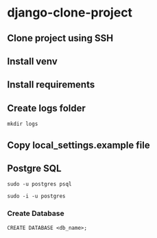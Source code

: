 # django-clone-project
## Clone project using SSH
## Install venv
## Install requirements
## Create logs folder
```
mkdir logs
```
## Copy local_settings.example file
## Postgre SQL
```
sudo -u postgres psql
```
```
sudo -i -u postgres
```
### Create Database
```
CREATE DATABASE <db_name>;
```
